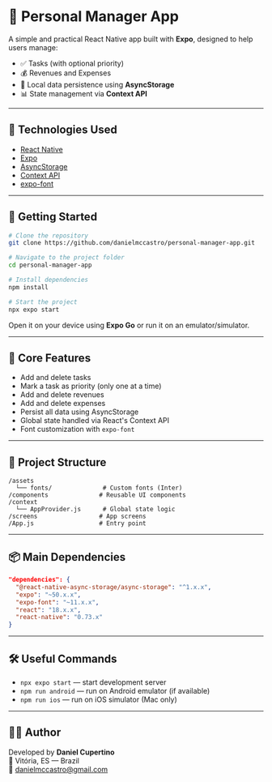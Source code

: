 
# 💼 Personal Manager App

A simple and practical React Native app built with **Expo**, designed to help users manage:

- ✅ Tasks (with optional priority)
- 💰 Revenues and Expenses
- 🔐 Local data persistence using **AsyncStorage**
- 📊 State management via **Context API**

---

## 📱 Technologies Used

- [React Native](https://reactnative.dev/)
- [Expo](https://expo.dev/)
- [AsyncStorage](https://github.com/react-native-async-storage/async-storage)
- [Context API](https://reactjs.org/docs/context.html)
- [expo-font](https://docs.expo.dev/versions/latest/sdk/font/)

---

## 🚀 Getting Started

```bash
# Clone the repository
git clone https://github.com/danielmccastro/personal-manager-app.git

# Navigate to the project folder
cd personal-manager-app

# Install dependencies
npm install

# Start the project
npx expo start
```

Open it on your device using **Expo Go** or run it on an emulator/simulator.

---

## 🧠 Core Features

- Add and delete tasks
- Mark a task as priority (only one at a time)
- Add and delete revenues
- Add and delete expenses
- Persist all data using AsyncStorage
- Global state handled via React's Context API
- Font customization with `expo-font`

---

## 📁 Project Structure

```
/assets
  └── fonts/              # Custom fonts (Inter)
/components              # Reusable UI components
/context
  └── AppProvider.js      # Global state logic
/screens                 # App screens
/App.js                  # Entry point
```

---

## 📦 Main Dependencies

```json
"dependencies": {
  "@react-native-async-storage/async-storage": "^1.x.x",
  "expo": "~50.x.x",
  "expo-font": "~11.x.x",
  "react": "18.x.x",
  "react-native": "0.73.x"
}
```

---

## 🛠 Useful Commands

- `npx expo start` — start development server
- `npm run android` — run on Android emulator (if available)
- `npm run ios` — run on iOS simulator (Mac only)

---

## 👨‍💻 Author

Developed by **Daniel Cupertino**  
📍 Vitória, ES — Brazil  
📧 danielmccastro@gmail.com